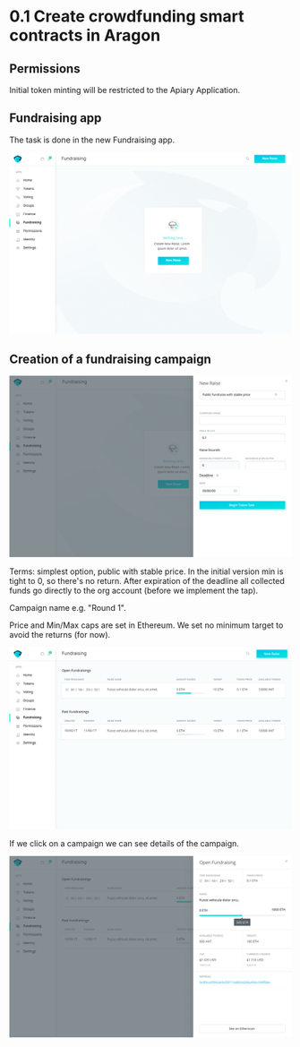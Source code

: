 # 0.1 Create crowdfunding smart contracts in Aragon

## Permissions

Initial token minting will be restricted to the Apiary Application.

## Fundraising app

The task is done in the new Fundraising app.

![Fundraising &#x2013;&#xA0;Empty State](../.gitbook/assets/webapp-1366px-fundraising-empty-state.jpg)

## Creation of a fundraising campaign

![Adding a new raising campaign](../.gitbook/assets/webapp-1366px-fundraising-new-raise-2x-5.jpg)

Terms: simplest option, public with stable price. In the initial version min is tight to 0, so there's no return. After expiration of the deadline all collected funds go directly to the org account \(before we implement the tap\).

Campaign name e.g. "Round 1".

Price and Min/Max caps are set in Ethereum. We set no minimum target to avoid the returns \(for now\).

![List of Fundraising Campaigns](../.gitbook/assets/webapp-1366px-fundraising-2x-1.jpg)

If we click on a campaign we can see details of the campaign.

![Campaign Details](../.gitbook/assets/webapp-1366px-fundraising-preview-2.jpg)

  




